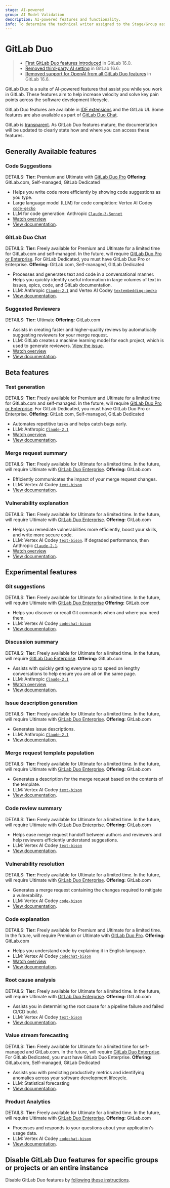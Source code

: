 ```yaml
---
stage: AI-powered
group: AI Model Validation
description: AI-powered features and functionality.
info: To determine the technical writer assigned to the Stage/Group associated with this page, see https://handbook.gitlab.com/handbook/product/ux/technical-writing/#assignments
---
```


# GitLab Duo

> - [First GitLab Duo features introduced](https://about.gitlab.com/blog/2023/05/03/gitlab-ai-assisted-features/) in GitLab 16.0.
> - [Removed third-party AI setting](https://gitlab.com/gitlab-org/gitlab/-/merge_requests/136144) in GitLab 16.6.
> - [Removed support for OpenAI from all GitLab Duo features](https://gitlab.com/groups/gitlab-org/-/epics/10964) in GitLab 16.6.

GitLab Duo is a suite of AI-powered features that assist you while you work in GitLab.
These features aim to help increase velocity and solve key pain points across the software development lifecycle.

GitLab Duo features are available in [IDE extensions](../editor_extensions/index.md) and the GitLab UI.
Some features are also available as part of [GitLab Duo Chat](gitlab_duo_chat.md).

GitLab is [transparent](https://handbook.gitlab.com/handbook/values/#transparency).
As GitLab Duo features mature, the documentation will be updated to clearly state
how and where you can access these features.

## Generally Available features

### Code Suggestions

DETAILS:
**Tier:** Premium and Ultimate with [GitLab Duo Pro](../subscriptions/subscription-add-ons.md)
**Offering:** GitLab.com, Self-managed, GitLab Dedicated

- Helps you write code more efficiently by showing code suggestions as you type.
- Large language model (LLM) for code completion: Vertex AI Codey [`code-gecko`](https://cloud.google.com/vertex-ai/generative-ai/docs/model-reference/code-completion)
- LLM for code generation: Anthropic [`Claude-3-Sonnet`](https://docs.anthropic.com/claude/docs/models-overview)
- <i class="fa fa-youtube-play youtube" aria-hidden="true"></i> [Watch overview](https://www.youtube.com/watch?v=hCAyCTacdAQ)
- [View documentation](project/repository/code_suggestions/index.md).

### GitLab Duo Chat

DETAILS:
**Tier:** Freely available for Premium and Ultimate for a limited time for GitLab.com and self-managed. In the future, will require [GitLab Duo Pro or Enterprise](../subscriptions/subscription-add-ons.md). For GitLab Dedicated, you must have GitLab Duo Pro or Enterprise.
**Offering:** GitLab.com, Self-managed, GitLab Dedicated

- Processes and generates text and code in a conversational manner.
  Helps you quickly identify useful information in large volumes of text in issues, epics, code, and GitLab documentation.
- LLM: Anthropic [`Claude-2.1`](https://docs.anthropic.com/claude/docs/models-overview#model-comparison) and Vertex AI Codey [`textembedding-gecko`](https://cloud.google.com/vertex-ai/generative-ai/docs/embeddings/get-text-embeddings)
- [View documentation](gitlab_duo_chat.md).

### Suggested Reviewers

DETAILS:
**Tier:** Ultimate
**Offering:** GitLab.com

- Assists in creating faster and higher-quality reviews by automatically suggesting reviewers for your merge request.
- LLM: GitLab creates a machine learning model for each project, which is used to generate reviewers. [View the issue](https://gitlab.com/gitlab-org/modelops/applied-ml/applied-ml-updates/-/issues/10).
- <i class="fa fa-youtube-play youtube" aria-hidden="true"></i> [Watch overview](https://www.youtube.com/watch?v=ivwZQgh4Rxw)
- [View documentation](project/merge_requests/reviews/index.md#gitlab-duo-suggested-reviewers).

## Beta features

### Test generation

DETAILS:
**Tier:** Freely available for Premium and Ultimate for a limited time for GitLab.com and self-managed. In the future, will require [GitLab Duo Pro or Enterprise](../subscriptions/subscription-add-ons.md). For GitLab Dedicated, you must have GitLab Duo Pro or Enterprise.
**Offering:** GitLab.com, Self-managed, GitLab Dedicated

- Automates repetitive tasks and helps catch bugs early.
- LLM: Anthropic [`Claude-2.1`](https://docs.anthropic.com/claude/docs/models-overview#model-comparison)
- <i class="fa fa-youtube-play youtube" aria-hidden="true"></i> [Watch overview](https://www.youtube.com/watch?v=g6MS1JsRWgs)
- [View documentation](gitlab_duo_chat.md#write-tests-in-the-ide).

### Merge request summary

DETAILS:
**Tier:** Freely available for Ultimate for a limited time. In the future, will require Ultimate with [GitLab Duo Enterprise](../subscriptions/subscription-add-ons.md).
**Offering:** GitLab.com

- Efficiently communicates the impact of your merge request changes.
- LLM: Vertex AI Codey [`text-bison`](https://cloud.google.com/vertex-ai/generative-ai/docs/model-reference/text)
- [View documentation](project/merge_requests/ai_in_merge_requests.md#summarize-merge-request-changes).

### Vulnerability explanation

DETAILS:
**Tier:** Freely available for Ultimate for a limited time. In the future, will require Ultimate with [GitLab Duo Enterprise](../subscriptions/subscription-add-ons.md).
**Offering:** GitLab.com

- Helps you remediate vulnerabilities more efficiently, boost your skills, and write more secure code.
- LLM: Vertex AI Codey [`text-bison`](https://cloud.google.com/vertex-ai/generative-ai/docs/model-reference/text). If degraded performance, then Anthropic [`Claude-2.1`](https://docs.anthropic.com/claude/docs/models-overview#model-comparison).
- <i class="fa fa-youtube-play youtube" aria-hidden="true"></i> [Watch overview](https://www.youtube.com/watch?v=6sDf73QOav8)
- [View documentation](application_security/vulnerabilities/index.md#explaining-a-vulnerability).

## Experimental features

### Git suggestions

DETAILS:
**Tier:** Freely available for Ultimate for a limited time. In the future, will require Ultimate with [GitLab Duo Enterprise](../subscriptions/subscription-add-ons.md)
**Offering:** GitLab.com

- Helps you discover or recall Git commands when and where you need them.
- LLM: Vertex AI Codey [`codechat-bison`](https://cloud.google.com/vertex-ai/generative-ai/docs/model-reference/code-chat)
- [View documentation](../editor_extensions/gitlab_cli/index.md#gitlab-duo-commands).

### Discussion summary

DETAILS:
**Tier:** Freely available for Ultimate for a limited time. In the future, will require [GitLab Duo Enterprise](../subscriptions/subscription-add-ons.md).
**Offering:** GitLab.com

- Assists with quickly getting everyone up to speed on lengthy conversations to help ensure you are all on the same page.
- LLM: Anthropic [`Claude-2.1`](https://docs.anthropic.com/claude/docs/models-overview#model-comparison)
- <i class="fa fa-youtube-play youtube" aria-hidden="true"></i> [Watch overview](https://www.youtube.com/watch?v=IcdxLfTIUgc)
- [View documentation](ai_experiments.md#summarize-issue-discussions-with-discussion-summary).

### Issue description generation

DETAILS:
**Tier:** Freely available for Ultimate for a limited time. In the future, will require Ultimate with [GitLab Duo Enterprise](../subscriptions/subscription-add-ons.md).
**Offering:** GitLab.com

- Generates issue descriptions.
- LLM: Anthropic [`Claude-2.1`](https://docs.anthropic.com/claude/docs/models-overview#model-comparison)
- [View documentation](ai_experiments.md#summarize-an-issue-with-issue-description-generation).

### Merge request template population

DETAILS:
**Tier:** Freely available for Ultimate for a limited time. In the future, will require Ultimate with [GitLab Duo Enterprise](../subscriptions/subscription-add-ons.md).
**Offering:** GitLab.com

- Generates a description for the merge request based on the contents of the template.
- LLM: Vertex AI Codey [`text-bison`](https://cloud.google.com/vertex-ai/generative-ai/docs/model-reference/text)
- [View documentation](project/merge_requests/ai_in_merge_requests.md#fill-in-merge-request-templates).

### Code review summary

DETAILS:
**Tier:** Freely available for Ultimate for a limited time. In the future, will require Ultimate with [GitLab Duo Enterprise](../subscriptions/subscription-add-ons.md).
**Offering:** GitLab.com

- Helps ease merge request handoff between authors and reviewers and help reviewers efficiently understand suggestions.
- LLM: Vertex AI Codey [`text-bison`](https://cloud.google.com/vertex-ai/generative-ai/docs/model-reference/text)
- [View documentation](project/merge_requests/ai_in_merge_requests.md#summarize-my-merge-request-review).

### Vulnerability resolution

DETAILS:
**Tier:** Freely available for Ultimate for a limited time. In the future, will require Ultimate with [GitLab Duo Enterprise](../subscriptions/subscription-add-ons.md).
**Offering:** GitLab.com

- Generates a merge request containing the changes required to mitigate a vulnerability.
- LLM: Vertex AI Codey [`code-bison`](https://cloud.google.com/vertex-ai/generative-ai/docs/model-reference/code-generation)
- [View documentation](application_security/vulnerabilities/index.md#vulnerability-resolution).

### Code explanation

DETAILS:
**Tier:** Freely available for Premium and Ultimate for a limited time. In the future, will require Premium or Ultimate with [GitLab Duo Pro](../subscriptions/subscription-add-ons.md).
**Offering:** GitLab.com

- Helps you understand code by explaining it in English language.
- LLM: Vertex AI Codey [`codechat-bison`](https://cloud.google.com/vertex-ai/generative-ai/docs/model-reference/code-chat)
- <i class="fa fa-youtube-play youtube" aria-hidden="true"></i> [Watch overview](https://www.youtube.com/watch?v=1izKaLmmaCA)
- [View documentation](ai_experiments.md#explain-code-in-the-web-ui-with-code-explanation).

### Root cause analysis

DETAILS:
**Tier:** Freely available for Ultimate for a limited time. In the future, will require Ultimate with [GitLab Duo Enterprise](../subscriptions/subscription-add-ons.md).
**Offering:** GitLab.com

- Assists you in determining the root cause for a pipeline failure and failed CI/CD build.
- LLM: Vertex AI Codey [`text-bison`](https://cloud.google.com/vertex-ai/generative-ai/docs/model-reference/text)
- [View documentation](ai_experiments.md#root-cause-analysis).

### Value stream forecasting

DETAILS:
**Tier:** Freely available for Ultimate for a limited time for self-managed and GitLab.com. In the future, will require [GitLab Duo Enterprise](../subscriptions/subscription-add-ons.md). For GitLab Dedicated, you must have GitLab Duo Enterprise.
**Offering:** GitLab.com, Self-managed, GitLab Dedicated

- Assists you with predicting productivity metrics and identifying anomalies across your software development lifecycle.
- LLM: Statistical forecasting
- [View documentation](ai_experiments.md#forecast-deployment-frequency-with-value-stream-forecasting).

### Product Analytics

DETAILS:
**Tier:** Freely available for Ultimate for a limited time. In the future, will require Ultimate with [GitLab Duo Enterprise](../subscriptions/subscription-add-ons.md).
**Offering:** GitLab.com

- Processes and responds to your questions about your application's usage data.
- LLM: Vertex AI Codey [`codechat-bison`](https://cloud.google.com/vertex-ai/generative-ai/docs/model-reference/code-chat)
- [View documentation](analytics/analytics_dashboards.md#generate-a-custom-visualization-with-gitlab-duo).

## Disable GitLab Duo features for specific groups or projects or an entire instance

Disable GitLab Duo features by [following these instructions](ai_features_enable.md).
